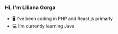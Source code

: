### Hi, I'm Liliana Gorga

- 🖥️ I've been coding in PHP and React.js primarly
- 💻 I’m currently learning Java

